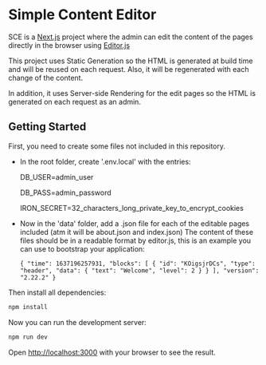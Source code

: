 # Simple Content Editor

SCE is a [Next.js](https://nextjs.org/) project where the admin can edit the content of the pages directly in the browser using [Editor.js](https://editorjs.io/)

This project uses Static Generation so the HTML is generated at build time and will be reused on each request.
Also, it will be regenerated with each change of the content.

In addition, it uses Server-side Rendering for the edit pages so the HTML is generated on each request as an admin.



## Getting Started

First, you need to create some files not included in this repository.

* In the root folder, create '.env.local' with the entries:

  DB_USER=admin_user

  DB_PASS=admin_password
  
  IRON_SECRET=32_characters_long_private_key_to_encrypt_cookies
  

* Now in the 'data' folder, add a .json file for each of the editable pages included (atm it will be about.json and index.json)
The content of these files should be in a readable format by editor.js, this is an example you can use to bootstrap your application:

  `{
    "time": 1637196257931,
    "blocks": [
        {
            "id": "KOigsjrDCs",
            "type": "header",
            "data": {
                "text": "Welcome",
                "level": 2
            }
        }
    ],
    "version": "2.22.2"
}`

Then install all dependencies:

```bash
npm install
```

Now you can run the development server:

```bash
npm run dev
```

Open [http://localhost:3000](http://localhost:3000) with your browser to see the result.
